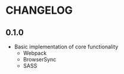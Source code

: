 # CHANGELOG

## 0.1.0
* Basic implementation of core functionality
    * Webpack
    * BrowserSync
    * SASS